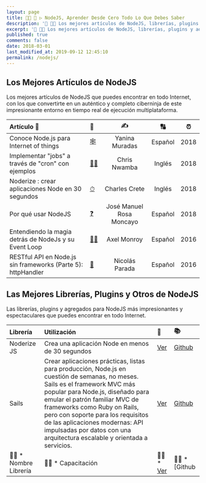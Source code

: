 ```yaml
---
layout: page
title: 👩‍🚀 🔩 ▷ NodeJS, Aprender Desde Cero Todo Lo Que Debes Saber
description: '📌 👨‍💻 Los mejores artículos de NodeJS, librerías, plugins y aotros añadidos de NodeJS más impresionantes y espectaculares que puedes encontrar en todo Internet.'
excerpt: '📌 👨‍💻 Los mejores artículos de NodeJS, librerías, plugins y aotros añadidos de NodeJS más impresionantes y espectaculares que puedes encontrar en todo Internet.'
published: true
comments: false
date: 2018-03-01
last_modified_at: 2019-09-12 12:45:10
permalink: /nodejs/
---
```


## Los Mejores Artículos de NodeJS

Los mejores artículos de NodeJS que puedes encontrar en todo Internet, con los que convertirte en un auténtico y completo ciberninja de este impresionante entorno en tiempo real de ejecución multiplataforma.

| Artículo 📖                                                   | 🔗                                                            |            ✍             |    🔠    |  ⏰   |
| :----------------------------------------------------------- | :----------------------------------------------------------- | :----------------------: | :-----: | :--: |
| Conoce Node.js para Internet of things                       | [🕸](https://openwebinars.net/blog/conoce-nodejs-para-internet-things/) |      Yanina Muradas      | Español | 2018 |
| Implementar "jobs" a través de "cron" con ejemplos           | [👷‍♀️](https://scotch.io/tutorials/nodejs-cron-jobs-by-examples) |       Chris Nwamba       | Inglés  | 2018 |
| Noderize : crear aplicaciones Node en 30 segundos            | [⏱](https://medium.com/@cretezy/noderize-create-node-apps-in-30-seconds-2ac1a79baeff) |      Charles Crete       | Inglés  | 2018 |
| Por qué usar NodeJS                                          | [❓](https://openwebinars.net/blog/por-que-usar-nodejs/)      | José Manuel Rosa Moncayo | Español | 2018 |
| Entendiendo la magia detrás de NodeJs y su Event Loop        | [🧙‍♂️](https://blog.nearsoftjobs.com/entendiendo-la-magia-detrás-de-nodejs-y-su-event-loop-8335e3b35e58) |       Axel Monroy        | Español | 2016 |
| RESTful API en Node.js sin frameworks (Parte 5): httpHandler | [🚀](https://medium.com/@nicolasparada/restful-api-en-node-js-sin-frameworks-parte-5-use-facd57512f5d) |      Nicolás Parada      | Español | 2016 |

## Las Mejores Librerías, Plugins y Otros de NodeJS

Las librerías, plugins y agregados para NodeJS más impresionantes y espectaculares que puedes encontrar en todo Internet.

| Librería             | Utilización                                                  | 🔗                                                            | 📚                                              |
| :------------------- | :----------------------------------------------------------- | :----------------------------------------------------------- | :--------------------------------------------- |
| Noderize JS          | Crea una aplicación Node en menos de 30 segundos             | [Ver](https://noderize.js.org/)                              | [Github](https://github.com/Cretezy/Noderize)  |
| Sails                | Crear aplicaciones prácticas, listas para producción, Node.js en cuestión de semanas, no meses. Sails es el framework MVC más popular para Node.js, diseñado para emular el patrón familiar MVC de frameworks como Ruby on Rails, pero con soporte para los requisitos de las aplicaciones modernas: API impulsadas por datos con una arquitectura escalable y orientada a servicios. | [Ver](https://sailsjs.com/)                                  | [Github](https://github.com/balderdashy/sails) |
| 👷‍♂️ * Nombre Librería | 👷‍♂️ * Capacitación                                            | 👷‍♂️ * [Ver](http://localhost/wordpress/wp-admin/admin-post.php?action=tablepress_preview_table&item=3&return=edit&return_item=3&_wpnonce=826f64e7d9&) | 👷‍♂️ * [Github                                   |